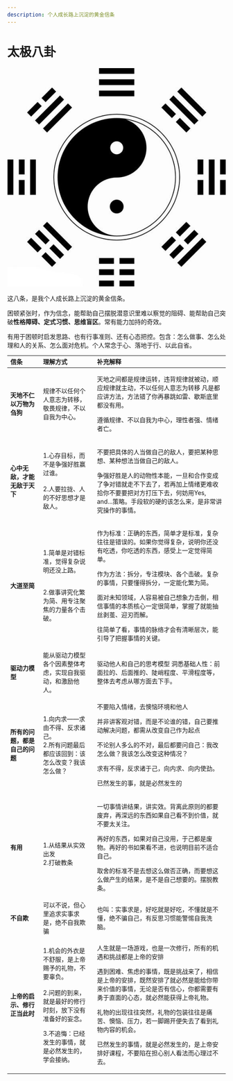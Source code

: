```yaml
---
description: 个人成长路上沉淀的黄金信条
---
```


# 太极八卦

![](../.gitbook/assets/image%20%2814%29.png)

这八条，是我个人成长路上沉淀的黄金信条。

困顿紧张时，作为信念，能帮助自己摆脱潜意识里难以察觉的阻碍、能帮助自己突破**性格障碍、定式习惯、思维盲区**。常有能力加持的奇效。

有用于困顿时启发思路、也有行事准则、还有心态把控。包含：怎么做事、怎么处理和人的关系、怎么面对危机。个人常念于心、落地于行、以此自省。



<table>
  <thead>
    <tr>
      <th style="text-align:left">&#x4FE1;&#x6761;</th>
      <th style="text-align:left">&#x7406;&#x89E3;&#x65B9;&#x5F0F;</th>
      <th style="text-align:left">&#x8865;&#x5145;&#x89E3;&#x91CA;</th>
    </tr>
  </thead>
  <tbody>
    <tr>
      <td style="text-align:left"><b>&#x5929;&#x5730;&#x4E0D;&#x4EC1;&#x4EE5;&#x4E07;&#x7269;&#x4E3A;&#x520D;&#x72D7;</b>
      </td>
      <td style="text-align:left">&#x89C4;&#x5F8B;&#x4E0D;&#x4EE5;&#x4EFB;&#x4F55;&#x4E2A;&#x4EBA;&#x610F;&#x5FD7;&#x4E3A;&#x8F6C;&#x79FB;&#xFF0C;&#x656C;&#x754F;&#x89C4;&#x5F8B;&#xFF0C;&#x4E0D;&#x4EE5;&#x81EA;&#x6211;&#x4E3A;&#x4E2D;&#x5FC3;&#x3002;&#x200B;</td>
      <td
      style="text-align:left">
        <p>&#x5929;&#x5730;&#x4E4B;&#x95F4;&#x90FD;&#x662F;&#x89C4;&#x5F8B;&#x8FD0;&#x8F6C;&#xFF0C;&#x8FDD;&#x80CC;&#x89C4;&#x5F8B;&#x5C31;&#x88AB;&#x52A8;&#xFF0C;&#x987A;&#x5E94;&#x89C4;&#x5F8B;&#x5C31;&#x4E3B;&#x52A8;&#xFF0C;&#x4E0D;&#x4EE5;&#x4EFB;&#x4F55;&#x4EBA;&#x610F;&#x5FD7;&#x4E3A;&#x8F6C;&#x79FB;
          &#x200B; &#x51E1;&#x662F;&#x90FD;&#x5E94;&#x8BB2;&#x65B9;&#x6CD5;&#xFF0C;&#x65B9;&#x6CD5;&#x9519;&#x4E86;&#x4F60;&#x518D;&#x66B4;&#x8DF3;&#x5982;&#x96F7;&#x3001;&#x6B47;&#x65AF;&#x5E95;&#x91CC;&#x90FD;&#x6CA1;&#x6709;&#x7528;&#x3002;</p>
        <p>&#x9075;&#x5FAA;&#x89C4;&#x5F8B;&#x3001;&#x4E0D;&#x4EE5;&#x81EA;&#x6211;&#x4E3A;&#x4E2D;&#x5FC3;&#xFF0C;&#x7406;&#x6027;&#x8005;&#x5F3A;&#x3001;&#x60C5;&#x7EEA;&#x8005;&#x4EA1;&#x3002;</p>
        </td>
    </tr>
    <tr>
      <td style="text-align:left"><b>&#x5FC3;&#x4E2D;&#x65E0;&#x654C;&#xFF0C;&#x624D;&#x80FD;&#x65E0;&#x654C;&#x4E8E;&#x5929;&#x4E0B;</b>
      </td>
      <td style="text-align:left">
        <p>&#x200B;1.&#x5FC3;&#x5B58;&#x76EE;&#x6807;&#xFF0C;&#x800C;&#x4E0D;&#x662F;&#x4E89;&#x5F3A;&#x597D;&#x80DC;&#x8D62;&#x8FC7;&#x8C01;&#x3002;
          <br
          />
          <br />2.&#x4EBA;&#x8981;&#x62C9;&#x62E2;&#x3001;&#x4EBA;&#x7684;&#x4E0D;&#x597D;&#x601D;&#x60F3;&#x624D;&#x662F;&#x654C;&#x4EBA;&#x3002;</p>
        <p></p>
      </td>
      <td style="text-align:left">
        <p>&#x4E0D;&#x8981;&#x628A;&#x5177;&#x4F53;&#x7684;&#x4EBA;&#x5F53;&#x505A;&#x81EA;&#x5DF1;&#x7684;&#x654C;&#x4EBA;&#xFF0C;&#x8981;&#x628A;&#x67D0;&#x79CD;&#x601D;&#x60F3;&#x3001;&#x67D0;&#x79CD;&#x60F3;&#x6CD5;&#x5F53;&#x505A;&#x81EA;&#x5DF1;&#x7684;&#x654C;&#x4EBA;&#x3002;
          &#x200B;</p>
        <p></p>
        <p>&#x4E89;&#x5F3A;&#x597D;&#x80DC;&#x662F;&#x4EBA;&#x7684;&#x52A8;&#x7269;&#x6027;&#x672C;&#x80FD;&#xFF0C;&#x4E00;&#x65E6;&#x548C;&#x5408;&#x4F5C;&#x53D8;&#x6210;&#x4E86;&#x4E89;&#x5BF9;&#x9519;&#x5C31;&#x8D70;&#x4E0D;&#x4E0B;&#x53BB;&#x4E86;&#xFF0C;&#x82E5;&#x518D;&#x52A0;&#x4E0A;&#x60C5;&#x7EEA;&#x66F4;&#x96BE;&#x6536;&#x62FE;&#x4F60;&#x4E0D;&#x8981;&#x8981;&#x628A;&#x5BF9;&#x65B9;&#x6253;&#x538B;&#x4E0B;&#x53BB;&#xFF0C;&#x4F55;&#x59A8;&#x7528;Yes,
          and...&#x7B56;&#x7565;&#x3002;&#x624B;&#x6BB5;&#x8F6F;&#x7684;&#x786C;&#x7684;&#x8BE5;&#x600E;&#x4E48;&#x6765;&#xFF0C;&#x662F;&#x975E;&#x5E38;&#x8BB2;&#x7A76;&#x64CD;&#x4F5C;&#x7684;&#x4E8B;&#x60C5;&#x3002;</p>
      </td>
    </tr>
    <tr>
      <td style="text-align:left"><b>&#x5927;&#x9053;&#x81F3;&#x7B80;</b>
      </td>
      <td style="text-align:left">
        <p>1.&#x7B80;&#x5355;&#x662F;&#x5BF9;&#x9519;&#x6807;&#x51C6;&#xFF0C;&#x89C9;&#x5F97;&#x590D;&#x6742;&#x8BF4;&#x660E;&#x8FD8;&#x6CA1;&#x4E0A;&#x8DEF;&#x3002;</p>
        <p>
          <br />2.&#x505A;&#x4E8B;&#x8BB2;&#x7A76;&#x5316;&#x7E41;&#x4E3A;&#x7B80;&#x3001;&#x7528;&#x4E13;&#x6CE8;&#x805A;&#x7126;&#x7684;&#x529B;&#x91CF;&#x5404;&#x4E2A;&#x51FB;&#x7834;&#x3002;</p>
      </td>
      <td style="text-align:left">
        <p>&#x4F5C;&#x4E3A;&#x6807;&#x51C6;&#xFF1A;&#x6B63;&#x786E;&#x7684;&#x4E1C;&#x897F;&#xFF0C;&#x7B80;&#x5355;&#x624D;&#x662F;&#x6807;&#x51C6;&#xFF0C;&#x590D;&#x6742;&#x5F80;&#x5F80;&#x662F;&#x9519;&#x8BEF;&#x7684;&#x3002;&#x5982;&#x679C;&#x4F60;&#x89C9;&#x5F97;&#x590D;&#x6742;&#xFF0C;&#x8BF4;&#x660E;&#x4F60;&#x8FD8;&#x6CA1;&#x6709;&#x5403;&#x900F;&#xFF0C;&#x4F60;&#x5403;&#x900F;&#x7684;&#x4E1C;&#x897F;&#xFF0C;&#x611F;&#x53D7;&#x4E0A;&#x4E00;&#x5B9A;&#x89C9;&#x5F97;&#x7B80;&#x5355;&#x3002;</p>
        <p>&#x4F5C;&#x4E3A;&#x65B9;&#x6CD5;&#xFF1A;&#x62C6;&#x5206;&#xFF0C;&#x4E13;&#x6CE8;&#x6A21;&#x5757;&#x3001;&#x5404;&#x4E2A;&#x51FB;&#x7834;&#x3002;&#x590D;&#x6742;&#x7684;&#x4E8B;&#x60C5;&#xFF0C;&#x53EA;&#x8981;&#x61C2;&#x5F97;&#x62C6;&#x5206;&#xFF0C;&#x4E00;&#x5B9A;&#x80FD;&#x5316;&#x7E41;&#x4E3A;&#x7B80;&#x200B;&#x200B;&#x3002;</p>
        <p>&#x9762;&#x5BF9;&#x672A;&#x77E5;&#x9886;&#x57DF;&#xFF0C;&#x4EBA;&#x5BB9;&#x6613;&#x88AB;&#x81EA;&#x5DF1;&#x60F3;&#x8C61;&#x529B;&#x51FB;&#x5012;&#xFF0C;&#x76F8;&#x4FE1;&#x4E8B;&#x60C5;&#x7684;&#x672C;&#x8D28;&#x6838;&#x5FC3;&#x4E00;&#x5B9A;&#x5F88;&#x7B80;&#x5355;&#xFF0C;&#x638C;&#x63E1;&#x4E86;&#x5C31;&#x80FD;&#x62BD;&#x4E1D;&#x5265;&#x8327;&#x3001;&#x8FCE;&#x5203;&#x800C;&#x89E3;&#x3002;</p>
        <p>&#x5F80;&#x7B80;&#x5355;&#x4E86;&#x770B;&#xFF0C;&#x4E8B;&#x60C5;&#x7684;&#x8109;&#x7EDC;&#x624D;&#x4F1A;&#x6709;&#x6E05;&#x6670;&#x5C42;&#x6B21;&#xFF0C;&#x80FD;&#x5F15;&#x5BFC;&#x4E86;&#x628A;&#x63E1;&#x4E8B;&#x60C5;&#x7684;&#x5173;&#x952E;&#x3002;</p>
      </td>
    </tr>
    <tr>
      <td style="text-align:left"><b>&#x9A71;&#x52A8;&#x529B;&#x6A21;&#x578B;</b>
      </td>
      <td style="text-align:left">&#x80FD;&#x4ECE;&#x9A71;&#x52A8;&#x529B;&#x6A21;&#x578B;&#x5404;&#x4E2A;&#x56E0;&#x7D20;&#x6574;&#x4F53;&#x8003;&#x8651;&#xFF0C;&#x5B9E;&#x73B0;&#x81EA;&#x6211;&#x9A71;&#x52A8;&#xFF0C;&#x548C;&#x6FC0;&#x52B1;&#x4ED6;&#x4EBA;&#x3002;</td>
      <td
      style="text-align:left">&#x9A71;&#x52A8;&#x4ED6;&#x4EBA;&#x548C;&#x81EA;&#x5DF1;&#x7684;&#x601D;&#x8003;&#x6A21;&#x578B;
        &#x200B; &#x6D1E;&#x6089;&#x57FA;&#x7840;&#x4EBA;&#x6027;&#xFF1A;&#x524D;&#x9762;&#x62C9;&#x7684;&#x3001;&#x540E;&#x9762;&#x63A8;&#x7684;&#x3001;&#x9661;&#x5CED;&#x7A0B;&#x5EA6;&#x3001;&#x5E73;&#x6ED1;&#x7A0B;&#x5EA6;&#x7B49;&#xFF0C;&#x6574;&#x4F53;&#x53BB;&#x8003;&#x8651;&#x4ECE;&#x54EA;&#x65B9;&#x9762;&#x53BB;&#x4E0B;&#x624B;&#x3002;</td>
    </tr>
    <tr>
      <td style="text-align:left"><b>&#x6240;&#x6709;&#x7684;&#x95EE;&#x9898;&#xFF0C;&#x90FD;&#x662F;&#x81EA;&#x5DF1;&#x7684;&#x95EE;&#x9898;</b>
      </td>
      <td style="text-align:left">1.&#x5411;&#x5185;&#x6C42;&#x2014;&#x2014;&#x6C42;&#x7531;&#x4E0D;&#x5F97;&#x3001;&#x53CD;&#x6C42;&#x8BF8;&#x5DF1;&#x3002;
        <br
        />2.&#x6240;&#x6709;&#x95EE;&#x9898;&#x6700;&#x540E;&#x90FD;&#x5E94;&#x8BE5;&#x56DE;&#x5230;&#xFF1A;&#x8BE5;&#x600E;&#x4E48;&#x6539;&#x53D8;&#xFF1F;&#x6211;&#x8BE5;&#x600E;&#x4E48;&#x505A;&#xFF1F;</td>
      <td
      style="text-align:left">
        <p>&#x4E0D;&#x8981;&#x9677;&#x5165;&#x60C5;&#x7EEA;&#xFF0C;&#x53BB;&#x61CA;&#x607C;&#x73AF;&#x5883;&#x548C;&#x4ED6;&#x4EBA;</p>
        <p>&#x5E76;&#x975E;&#x8BB2;&#x5BA2;&#x89C2;&#x5BF9;&#x9519;&#xFF0C;&#x800C;&#x662F;&#x4E0D;&#x8BBA;&#x8C01;&#x7684;&#x9519;&#xFF0C;&#x81EA;&#x5DF1;&#x8981;&#x63A8;&#x52A8;&#x89E3;&#x51B3;&#x95EE;&#x9898;&#xFF0C;&#x90FD;&#x9700;&#x4ECE;&#x6539;&#x53D8;&#x81EA;&#x5DF1;&#x4F5C;&#x4E3A;&#x8D77;&#x70B9;</p>
        <p>&#x4E0D;&#x8BBA;&#x522B;&#x4EBA;&#x591A;&#x4E48;&#x7684;&#x4E0D;&#x5BF9;&#xFF0C;&#x6700;&#x540E;&#x90FD;&#x8981;&#x95EE;&#x81EA;&#x5DF1;&#xFF1A;&#x6211;&#x6539;&#x600E;&#x4E48;&#x505A;&#xFF1F;&#x6211;&#x8BE5;&#x600E;&#x4E48;&#x6539;&#x53D8;&#x8FD9;&#x79CD;&#x60C5;&#x51B5;&#xFF1F;</p>
        <p>&#x6C42;&#x6709;&#x4E0D;&#x5F97;&#xFF0C;&#x53CD;&#x6C42;&#x8BF8;&#x4E8E;&#x5DF1;&#xFF0C;&#x5411;&#x5185;&#x6C42;&#x3001;&#x5411;&#x5185;&#x4F7F;&#x52B2;&#x3002;</p>
        <p>&#x5DF2;&#x7136;&#x53D1;&#x751F;&#x7684;&#x4E8B;&#xFF0C;&#x5C31;&#x662F;&#x5FC5;&#x7136;&#x53D1;&#x751F;&#x7684;</p>
        </td>
    </tr>
    <tr>
      <td style="text-align:left"><b>&#x6709;&#x7528;</b>
      </td>
      <td style="text-align:left">
        <p>&#x200B;<em> </em>
        </p>
        <p></p>
        <p>1.&#x4ECE;&#x7ED3;&#x679C;&#x4ECE;&#x5B9E;&#x6548;&#x51FA;&#x53D1;
          <br
          />2.&#x6253;&#x7834;&#x6559;&#x6761;</p>
        <p></p>
      </td>
      <td style="text-align:left">
        <p>&#x4E00;&#x5207;&#x4E8B;&#x60C5;&#x8BB2;&#x7ED3;&#x679C;&#xFF0C;&#x8BB2;&#x5B9E;&#x6548;&#x3002;&#x80CC;&#x79BB;&#x6B64;&#x539F;&#x5219;&#x7684;&#x90FD;&#x8981;&#x5E9F;&#x5F03;&#xFF0C;&#x518D;&#x6DF1;&#x8FDC;&#x7684;&#x4E1C;&#x897F;&#x5982;&#x679C;&#x81EA;&#x5DF1;&#x770B;&#x4E0D;&#x5230;&#x4EF7;&#x503C;&#xFF0C;&#x5C31;&#x4E0D;&#x8981;&#x592A;&#x5173;&#x6CE8;&#x3002;</p>
        <p>&#x518D;&#x597D;&#x7684;&#x4E1C;&#x897F;&#xFF0C;&#x5982;&#x679C;&#x5BF9;&#x81EA;&#x5DF1;&#x6CA1;&#x7528;&#xFF0C;&#x4E8E;&#x5DF1;&#x90FD;&#x662F;&#x5E9F;&#x7269;&#x3002;&#x518D;&#x597D;&#x7684;&#x4E66;&#x5982;&#x679C;&#x770B;&#x4E0D;&#x8FDB;&#xFF0C;&#x4E5F;&#x8BF4;&#x660E;&#x76EE;&#x524D;&#x4E0D;&#x9002;&#x5408;&#x81EA;&#x5DF1;&#x3002;</p>
        <p>&#x53D6;&#x820D;&#x7684;&#x6807;&#x51C6;&#x4E0D;&#x662F;&#x53BB;&#x60F3;&#x8FD9;&#x4E48;&#x505A;&#x5426;&#x6B63;&#x786E;&#xFF0C;&#x800C;&#x8981;&#x60F3;&#x8FD9;&#x4E48;&#x505A;&#x4EA7;&#x751F;&#x7684;&#x7ED3;&#x679C;&#xFF0C;&#x662F;&#x4E0D;&#x662F;&#x81EA;&#x5DF1;&#x60F3;&#x8981;&#x7684;&#x3002;&#x6446;&#x8131;&#x6559;&#x6761;&#x3002;</p>
      </td>
    </tr>
    <tr>
      <td style="text-align:left"><b>&#x4E0D;&#x81EA;&#x6B3A;</b>
      </td>
      <td style="text-align:left">&#x53EF;&#x4EE5;&#x4E0D;&#x8BF4;&#xFF0C;&#x4F46;&#x5FC3;&#x91CC;&#x8FFD;&#x6C42;&#x5B9E;&#x4E8B;&#x6C42;&#x662F;&#xFF0C;&#x7EDD;&#x4E0D;&#x81EA;&#x6211;&#x6B3A;&#x9A97;</td>
      <td
      style="text-align:left">&#x4E5F;&#x53EB;&#xFF1A;&#x5B9E;&#x4E8B;&#x6C42;&#x662F;&#xFF0C;&#x597D;&#x5403;&#x5C31;&#x662F;&#x597D;&#x5403;&#xFF0C;&#x4E0D;&#x61C2;&#x5C31;&#x662F;&#x4E0D;&#x61C2;&#xFF0C;&#x7EDD;&#x4E0D;&#x9A97;&#x81EA;&#x5DF1;&#xFF0C;&#x6709;&#x53CD;&#x601D;&#x4E60;&#x60EF;&#x80FD;&#x8B66;&#x60D5;&#x81EA;&#x6211;&#x6D17;&#x8111;&#x3002;</td>
    </tr>
    <tr>
      <td style="text-align:left"><b>&#x4E0A;&#x5E1D;&#x7684;&#x542F;&#x793A;&#x3001;&#x4FEE;&#x884C;&#x6B63;&#x5F53;&#x6B64;&#x65F6;</b>
      </td>
      <td style="text-align:left">
        <p>1.&#x673A;&#x4F1A;&#x7684;&#x5916;&#x8863;&#x662F;&#x4E0D;&#x8212;&#x670D;&#xFF0C;&#x662F;&#x4E0A;&#x5E1D;&#x8D50;&#x4E88;&#x7684;&#x793C;&#x7269;&#xFF0C;&#x4E0D;&#x8981;&#x8F9C;&#x8D1F;&#x3002;
          <br
          />
          <br />2.&#x95EE;&#x9898;&#x7684;&#x5230;&#x6765;&#xFF0C;&#x5C31;&#x662F;&#x6700;&#x597D;&#x7684;&#x4FEE;&#x884C;&#x65F6;&#x523B;&#xFF0C;&#x653E;&#x4E0B;&#x6CA1;&#x6709;&#x51C6;&#x5907;&#x597D;&#x7684;&#x5984;&#x5FF5;&#x3002;
          <br
          />
        </p>
        <p>3.&#x4E0D;&#x8FFD;&#x6094;&#xFF1A;&#x5DF2;&#x7ECF;&#x53D1;&#x751F;&#x7684;&#x4E8B;&#x60C5;&#xFF0C;&#x5C31;&#x662F;&#x5FC5;&#x7136;&#x53D1;&#x751F;&#x7684;&#xFF0C;&#x5B66;&#x4F1A;&#x63A5;&#x7EB3;&#x3002;</p>
      </td>
      <td style="text-align:left">
        <p>&#x4EBA;&#x751F;&#x5C31;&#x662F;&#x4E00;&#x573A;&#x6E38;&#x620F;&#xFF0C;&#x4E5F;&#x662F;&#x4E00;&#x6B21;&#x4FEE;&#x884C;&#xFF0C;&#x6240;&#x6709;&#x7684;&#x673A;&#x9047;&#x548C;&#x6311;&#x6218;&#x90FD;&#x662F;&#x4E0A;&#x5E1D;&#x7684;&#x5B89;&#x6392;</p>
        <p>&#x9047;&#x5230;&#x56F0;&#x96BE;&#x3001;&#x7126;&#x8651;&#x7684;&#x4E8B;&#x60C5;&#xFF0C;&#x65E2;&#x662F;&#x6311;&#x6218;&#x6765;&#x4E86;&#xFF0C;&#x76F8;&#x4FE1;&#x662F;&#x4E0A;&#x5E1D;&#x7684;&#x5B89;&#x6392;&#xFF0C;&#x65E2;&#x7136;&#x5B89;&#x6392;&#x4E86;&#x5C31;&#x5FC5;&#x7136;&#x662F;&#x80FD;&#x7ED9;&#x4F60;&#x5E26;&#x6765;&#x4EF7;&#x503C;&#x7684;&#x4E8B;&#x60C5;&#xFF0C;&#x65E0;&#x8BBA;&#x662F;&#x5426;&#x6709;&#x4FE1;&#x5FC3;&#xFF0C;&#x4F60;&#x90FD;&#x9700;&#x8981;&#x6709;&#x52C7;&#x4E8E;&#x76F4;&#x9762;&#x7684;&#x5FC3;&#x6001;&#xFF0C;&#x5C31;&#x5FC5;&#x7136;&#x80FD;&#x83B7;&#x5F97;&#x4E0A;&#x5E1D;&#x793C;&#x7269;&#x3002;</p>
        <p>&#x793C;&#x7269;&#x7684;&#x51FA;&#x73B0;&#x5F80;&#x5F80;&#x7A81;&#x7136;&#xFF0C;&#x793C;&#x7269;&#x7684;&#x5305;&#x88C5;&#x5F80;&#x5F80;&#x662F;&#x75DB;&#x82E6;&#x3001;&#x61CA;&#x607C;&#x3001;&#x538B;&#x529B;&#xFF0C;&#x82E5;&#x4E00;&#x811A;&#x8E22;&#x5F00;&#x4FBF;&#x5931;&#x53BB;&#x4E86;&#x770B;&#x5230;&#x793C;&#x7269;&#x5185;&#x5BB9;&#x7684;&#x673A;&#x4F1A;&#x3002;</p>
        <p>&#x5DF2;&#x7136;&#x53D1;&#x751F;&#x7684;&#x4E8B;&#x60C5;&#xFF0C;&#x5C31;&#x662F;&#x5FC5;&#x7136;&#x53D1;&#x751F;&#x7684;&#xFF0C;&#x662F;&#x4E0A;&#x5E1D;&#x5B89;&#x6392;&#x597D;&#x8BFE;&#x7A0B;&#xFF0C;&#x4E0D;&#x8981;&#x9677;&#x5728;&#x62C5;&#x5FC3;&#x522B;&#x4EBA;&#x770B;&#x6CD5;&#x800C;&#x5FC3;&#x7406;&#x8FC7;&#x4E0D;&#x53BB;&#x3002;</p>
      </td>
    </tr>
  </tbody>
</table>





